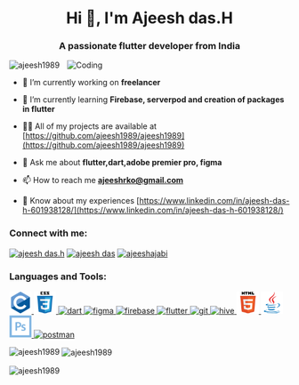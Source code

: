 <!-- ![](https://camo.githubusercontent.com/5346f5a9b63e9e93ff8265ebb05eeda7fc03e48dfe766ba177c788e5c65c6c86/68747470733a2f2f312e62702e626c6f6773706f742e636f6d2f2d37413457796e774c734d772f58624270435847386648492f41414141414141414d74342f754f613162704c736b5967727747626c6c6853753253446a5f4d69673853584a51434c63424741735948512f73313630302f323030305f36303070782e676966) -->
<h1 align="center">Hi 👋, I'm Ajeesh das.H</h1>
<h3 align="center">A passionate flutter developer from India</h3>
<img align="right" alt="Coding" width="400" src="https://i.pinimg.com/originals/74/d0/06/74d00626189f90860a679783b369d294.gif">



<p align="left"> <img src="https://komarev.com/ghpvc/?username=ajeesh1989&label=Profile%20views&color=0e75b6&style=flat" alt="ajeesh1989" /> </p>

- 🔭 I’m currently working on **freelancer**

- 🌱 I’m currently learning **Firebase, serverpod and creation of packages in flutter**

- 👨‍💻 All of my projects are available at [https://github.com/ajeesh1989/ajeesh1989](https://github.com/ajeesh1989/ajeesh1989)

- 💬 Ask me about **flutter,dart,adobe premier pro, figma**

- 📫 How to reach me **ajeeshrko@gmail.com**

- 📄 Know about my experiences [https://www.linkedin.com/in/ajeesh-das-h-601938128/](https://www.linkedin.com/in/ajeesh-das-h-601938128/)

<h3 align="left">Connect with me:</h3>
<p align="left">
<a href="https://linkedin.com/in/ajeesh das.h" target="blank"><img align="center" src="https://raw.githubusercontent.com/rahuldkjain/github-profile-readme-generator/master/src/images/icons/Social/linked-in-alt.svg" alt="ajeesh das.h" height="30" width="40" /></a>
<a href="https://fb.com/ajeesh das" target="blank"><img align="center" src="https://raw.githubusercontent.com/rahuldkjain/github-profile-readme-generator/master/src/images/icons/Social/facebook.svg" alt="ajeesh das" height="30" width="40" /></a>
<a href="https://instagram.com/ajeeshajabi" target="blank"><img align="center" src="https://raw.githubusercontent.com/rahuldkjain/github-profile-readme-generator/master/src/images/icons/Social/instagram.svg" alt="ajeeshajabi" height="30" width="40" /></a>
</p>

<h3 align="left">Languages and Tools:</h3>
<p align="left"> <a href="https://www.cprogramming.com/" target="_blank" rel="noreferrer"> <img src="https://raw.githubusercontent.com/devicons/devicon/master/icons/c/c-original.svg" alt="c" width="40" height="40"/> </a> <a href="https://www.w3schools.com/css/" target="_blank" rel="noreferrer"> <img src="https://raw.githubusercontent.com/devicons/devicon/master/icons/css3/css3-original-wordmark.svg" alt="css3" width="40" height="40"/> </a> <a href="https://dart.dev" target="_blank" rel="noreferrer"> <img src="https://www.vectorlogo.zone/logos/dartlang/dartlang-icon.svg" alt="dart" width="40" height="40"/> </a> <a href="https://www.figma.com/" target="_blank" rel="noreferrer"> <img src="https://www.vectorlogo.zone/logos/figma/figma-icon.svg" alt="figma" width="40" height="40"/> </a> <a href="https://firebase.google.com/" target="_blank" rel="noreferrer"> <img src="https://www.vectorlogo.zone/logos/firebase/firebase-icon.svg" alt="firebase" width="40" height="40"/> </a> <a href="https://flutter.dev" target="_blank" rel="noreferrer"> <img src="https://www.vectorlogo.zone/logos/flutterio/flutterio-icon.svg" alt="flutter" width="40" height="40"/> </a> <a href="https://git-scm.com/" target="_blank" rel="noreferrer"> <img src="https://www.vectorlogo.zone/logos/git-scm/git-scm-icon.svg" alt="git" width="40" height="40"/> </a> <a href="https://hive.apache.org/" target="_blank" rel="noreferrer"> <img src="https://www.vectorlogo.zone/logos/apache_hive/apache_hive-icon.svg" alt="hive" width="40" height="40"/> </a> <a href="https://www.w3.org/html/" target="_blank" rel="noreferrer"> <img src="https://raw.githubusercontent.com/devicons/devicon/master/icons/html5/html5-original-wordmark.svg" alt="html5" width="40" height="40"/> </a> <a href="https://www.java.com" target="_blank" rel="noreferrer"> <img src="https://raw.githubusercontent.com/devicons/devicon/master/icons/java/java-original.svg" alt="java" width="40" height="40"/> </a> <a href="https://www.photoshop.com/en" target="_blank" rel="noreferrer"> <img src="https://raw.githubusercontent.com/devicons/devicon/master/icons/photoshop/photoshop-line.svg" alt="photoshop" width="40" height="40"/> </a> <a href="https://postman.com" target="_blank" rel="noreferrer"> <img src="https://www.vectorlogo.zone/logos/getpostman/getpostman-icon.svg" alt="postman" width="40" height="40"/> </a> </p>

<p><img align="left" src="https://github-readme-stats.vercel.app/api/top-langs?username=ajeesh1989&show_icons=true&locale=en&layout=compact" alt="ajeesh1989" /></p>

<p>&nbsp;<img align="center" src="https://github-readme-stats.vercel.app/api?username=ajeesh1989&show_icons=true&locale=en" alt="ajeesh1989" /></p>

<p><img align="center" src="https://github-readme-streak-stats.herokuapp.com/?user=ajeesh1989&" alt="ajeesh1989" /></p>
